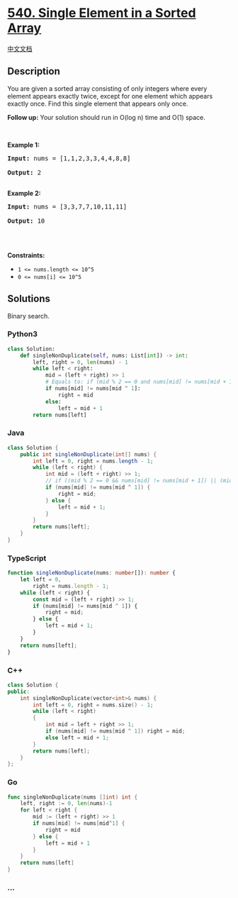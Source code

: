 # [540. Single Element in a Sorted Array](https://leetcode.com/problems/single-element-in-a-sorted-array)

[中文文档](/solution/0500-0599/0540.Single%20Element%20in%20a%20Sorted%20Array/README.md)

## Description

<p>You are given a sorted array consisting of only integers where every element appears exactly twice, except for one element which appears exactly&nbsp;once. Find this single element that appears only once.</p>

<p><b>Follow up:</b> Your solution should run in O(log n) time and O(1) space.</p>

<p>&nbsp;</p>

<p><strong>Example 1:</strong></p>

<pre><strong>Input:</strong> nums = [1,1,2,3,3,4,4,8,8]

<strong>Output:</strong> 2

</pre><p><strong>Example 2:</strong></p>

<pre><strong>Input:</strong> nums = [3,3,7,7,10,11,11]

<strong>Output:</strong> 10

</pre>

<p>&nbsp;</p>

<p><strong>Constraints:</strong></p>

<ul>
	<li><code>1 &lt;= nums.length &lt;= 10^5</code></li>
	<li><code>0 &lt;= nums[i]&nbsp;&lt;= 10^5</code></li>
</ul>

## Solutions

Binary search.

<!-- tabs:start -->

### **Python3**

```python
class Solution:
    def singleNonDuplicate(self, nums: List[int]) -> int:
        left, right = 0, len(nums) - 1
        while left < right:
            mid = (left + right) >> 1
            # Equals to: if (mid % 2 == 0 and nums[mid] != nums[mid + 1]) or (mid % 2 == 1 and nums[mid] != nums[mid - 1]):
            if nums[mid] != nums[mid ^ 1]:
                right = mid
            else:
                left = mid + 1
        return nums[left]
```

### **Java**

```java
class Solution {
    public int singleNonDuplicate(int[] nums) {
        int left = 0, right = nums.length - 1;
        while (left < right) {
            int mid = (left + right) >> 1;
            // if ((mid % 2 == 0 && nums[mid] != nums[mid + 1]) || (mid % 2 == 1 && nums[mid] != nums[mid - 1])) {
            if (nums[mid] != nums[mid ^ 1]) {
                right = mid;
            } else {
                left = mid + 1;
            }
        }
        return nums[left];
    }
}
```

### **TypeScript**

```ts
function singleNonDuplicate(nums: number[]): number {
    let left = 0,
        right = nums.length - 1;
    while (left < right) {
        const mid = (left + right) >> 1;
        if (nums[mid] != nums[mid ^ 1]) {
            right = mid;
        } else {
            left = mid + 1;
        }
    }
    return nums[left];
}
```

### **C++**

```cpp
class Solution {
public:
    int singleNonDuplicate(vector<int>& nums) {
        int left = 0, right = nums.size() - 1;
        while (left < right)
        {
            int mid = left + right >> 1;
            if (nums[mid] != nums[mid ^ 1]) right = mid;
            else left = mid + 1;
        }
        return nums[left];
    }
};
```

### **Go**

```go
func singleNonDuplicate(nums []int) int {
	left, right := 0, len(nums)-1
	for left < right {
		mid := (left + right) >> 1
		if nums[mid] != nums[mid^1] {
			right = mid
		} else {
			left = mid + 1
		}
	}
	return nums[left]
}
```

### **...**

```

```

<!-- tabs:end -->
